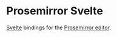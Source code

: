 # Prosemirror Svelte
 [Svelte](https://svelte.dev) bindings for the [Prosemirror editor](https://prosemirror.net/).
 
 
